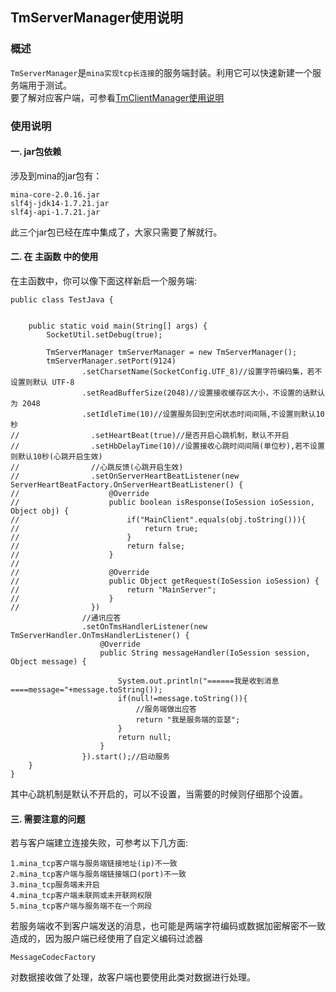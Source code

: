 ## TmServerManager使用说明

### 概述
`TmServerManager`是`mina实现tcp长连接`的服务端封装。利用它可以快速新建一个服务端用于测试。  
要了解对应客户端，可参看[TmClientManager使用说明](https://github.com/ShaoqiangPei/SocketPro/blob/master/read/TmClientManager%E4%BD%BF%E7%94%A8%E8%AF%B4%E6%98%8E.md)

### 使用说明
#### 一. jar包依赖
涉及到mina的jar包有：
```
mina-core-2.0.16.jar
slf4j-jdk14-1.7.21.jar
slf4j-api-1.7.21.jar
```
此三个jar包已经在库中集成了，大家只需要了解就行。
#### 二. 在 主函数 中的使用
在主函数中，你可以像下面这样新启一个服务端:
```
public class TestJava {


    public static void main(String[] args) {
        SocketUtil.setDebug(true);

        TmServerManager tmServerManager = new TmServerManager();
        tmServerManager.setPort(9124)
                .setCharsetName(SocketConfig.UTF_8)//设置字符编码集，若不设置则默认 UTF-8
                .setReadBufferSize(2048)//设置接收缓存区大小，不设置的话默认为 2048
                .setIdleTime(10)//设置服务回到空闲状态时间间隔,不设置则默认10秒
//                .setHeartBeat(true)//是否开启心跳机制，默认不开启
//                .setHbDelayTime(10)//设置接收心跳时间间隔(单位秒),若不设置则默认10秒(心跳开启生效)
//                //心跳反馈(心跳开启生效)
//                .setOnServerHeartBeatListener(new ServerHeartBeatFactory.OnServerHeartBeatListener() {
//                    @Override
//                    public boolean isResponse(IoSession ioSession, Object obj) {
//                        if("MainClient".equals(obj.toString())){
//                            return true;
//                        }
//                        return false;
//                    }
//
//                    @Override
//                    public Object getRequest(IoSession ioSession) {
//                        return "MainServer";
//                    }
//                })
                //通讯应答
                .setOnTmsHandlerListener(new TmServerHandler.OnTmsHandlerListener() {
                    @Override
                    public String messageHandler(IoSession session, Object message) {

                        System.out.println("======我是收到消息====message="+message.toString());
                        if(null!=message.toString()){
                            //服务端做出应答
                            return "我是服务端的亚瑟";
                        }
                        return null;
                    }
                }).start();//启动服务
    }
}
```
其中心跳机制是默认不开启的，可以不设置，当需要的时候则仔细那个设置。

#### 三. 需要注意的问题
若与客户端建立连接失败，可参考以下几方面:
```
1.mina_tcp客户端与服务端链接地址(ip)不一致
2.mina_tcp客户端与服务端链接端口(port)不一致
3.mina_tcp服务端未开启
4.mina_tcp客户端未联网或未开联网权限
5.mina_tcp客户端与服务端不在一个网段
```
若服务端收不到客户端发送的消息，也可能是两端字符编码或数据加密解密不一致造成的，因为服户端已经使用了自定义编码过滤器
```
MessageCodecFactory
```
对数据接收做了处理，故客户端也要使用此类对数据进行处理。

